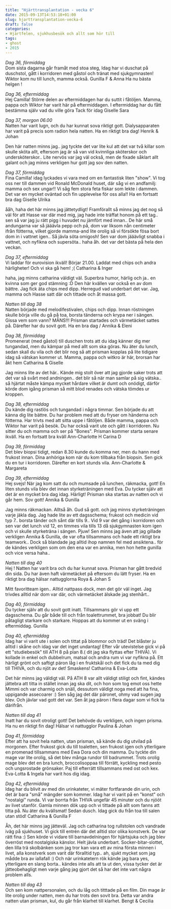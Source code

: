 ```yaml
---
title: "Hjärttransplantation - vecka 6"
date: 2015-09-13T14:53:18+01:00
slug: hjarttransplantation-vecka-6
draft: false
categories:
- Hjärtfelen, sjukhusbesök och allt som hör till
tags:
- ghost
- 2015
---
```


*Dag 36, förmiddag*<br>
Dom sista dagarna går framåt med stoa steg, Idag har vi duschat på duschstol, gått i korridoren med gåstol och tränat med sjukgymnasten! Wiktor kom nu till lunch, mamma också.
Gunilla F & Anna
Ha nu bästa helgen !

*Dag 36, eftermiddag*<br>
Hej Camilla!
Större delen av eftermiddagen har du suttit i fåtöljen. Mamma, pappa och Wiktor har varit här på eftermiddagen. I eftermiddag har du fått bestämma själv vad du ville göra
Tack för idag
Giselle
Sara

*Dag 37, morgon 06.00*<br>
Natten har varit lugn, och du har kunnat sova riktigt gott. Dialysapparaten har varit på precis som radion hela natten.
Ha en riktigt bra dag!
Henrik & Johan

Den här natten minns jag.. jag tyckte det var lite kul att det var två killar som skulle sköta allt, eftersom jag är så van vid kvinnliga sköterskor och undersköterskor.. Lite nervös var jag väl också, men de fixade såklart allt galant och jag minns verkligen hur gott jag sov den natten.

*Dag 37, förmiddag*<br>
Fina Camilla! 
idag lyckades vi vara med om en fantastisk liten "show". Vi tog oss ner till dammen vid Ronald McDonald huset, där såg vi en andfamilj: mamma och sex ungar!! Vi såg fem stora feta fiskar som lekte i dammen. Det var en mycket oväntad och fin upplevelse för oss alla!!
Ha en fortsatt bra dag
Giselle
Ulrika

ååh, haha det här minns jag jättetydligt! Framförallt så minns jag det nog så väl för att Hasse var där med mig, jag hade inte träffat honom på ett tag.. sen så var jag ju rätt pigg i huvudet nu jämfört med innan.. 
De här små andungarna var så jääävla pepp och på, dom var liksom nån centimeter ifrån fötterna, vilket gjorde mamma-and lite orolig så vi försökte fösa bort dom in i vattnet igen.. Så jävla söta omigosh! 
Sen var dom jääävligt snabba i vattnet, och nyfikna och supersöta.. haha åh. det var det bästa på hela den veckan.

*Dag 37, eftermiddag*<br>
Vi laddar för eurovision ikväll! Börjar 21.00. Laddat med chips och andra härligheter! Och vi ska gå hem! ;( Catharina & Inger

haha, jag minns catharina väldigt väl. Superbra humor, härlig och ja.. en kvinna som ger god stämning :D 
Den här kvällen var också en av dom bättre. Jag fick äta chips med dipp. Herregud vad underbart det var. Jag, mamma och Hasse satt där och tittade och åt massa gott.

*Natten till dag 38*<br>
Natten började med melodifestivalen, chips och dipp.
Innan röstningen skulle börja ville du gå på toa, borsta tänderna och krypa ner i sängen.
Gissa vem som vann? MÅNS!!!
Prisman startades och värmetäcket sattes på. Därefter har du sovit gott. Ha en bra dag / Annika & Eleni

*Dag 38, förmiddag*<br>
Promenerat (med gåstol) till duschen trots att du idag känner dig mer tungandad, men du kämpar på med allt som ska göras. Nu äter du lunch, sedan skall du vila och det blir nog så att prisman kopplas på lite tidigare idag så vätskan kommer ut. Mamma, pappa och witkro är här, brorsan har åkt hem
Catharina & Giselle

Jag minns lite av det här.. Kände mig stolt över att jag gjorde saker trots att det var så svårt med andningen.. det blir så när man samlar på sig vätska.. så hjärtat måste kämpa mycket hårdare vilket är dumt och onödigt, därför körde dom igång prisman så mitt blod renades och vätska tömdes ur kroppen.

*Dag 38, eftermiddag*<br>
Du kände dig rastlös och tungandad i några timmar. Sen började du att känna dig lite bättre.  Du har problem med att du fryser om händerna och fötterna. Har trivts med att sitta uppe i fåtöljen. Både mamma, pappa och Wiktor har varit på besök. Du har också varit ute och gått i korridoren. Nu sitter du och mamma och ser på "Bones". Prisman kommer starta senare ikväll. Ha en fortsatt bra kväll
Ann-Charlotte H
Carina D

*Dag 39, förmiddag*<br>
Det blev biopsi tidigt, redan 8.30 kunde du komma ner, men du hann med frukost innan. Dina anhöriga kom när du kom tillbaka från biopsin. Sen gick du en tur i korridoren. Därefter en kort stunds vila.
Ann-Charlotte & Margareta

*Dag 39, eftermiddag*<br>
Hej svejs!
När jag kom satt du och mumsade på lunchen, räkmacka, gott!
En liten stunds vila blev det innan styrketräningen med Eva.
Du tycker själv att det är en mycket bra dag idag. Härligt!
Prisman ska startas av natten och vi går hem. Sov gott! Annika & Gunilla

Jag minns räkmackan. Alltså åh. Gud så gott. och jag minns styrketräningen varje jäkla dag. Jag hade lite av ett dagsschema; frukost och medicin vid typ 7.. borsta tänder och sånt där tills 9.. Vid 9 var det gång i korridoren och sen var det lunch vid 12, en timmes vila tills 13 då sjukgymnasten kom igen och vi skulle styrketräna i sängen. Pjuw!
Sen minns jag även att jag gillade verkligen Annika & Gunilla, de var ofta tillsammans och hade ett riktigt bra teamwork.. Dock så blandade jag alltid ihop namnen fel med ansiktena.. för de kändes verkligen som om den ena var en annika, men hon hette gunilla och vice versa haha..

*Natten till dag 40*<br>
Hej ! Natten har varit bra och du har kunnat sova. Prisman har gått bredvid din sida. Du har även haft värmetäcket på eftersom du lätt fryser. Ha en riktigt bra dag hälsar nattugglorna Roya & Johan S

Mitt favoritteam igen.. Alltid nattpass dock, men det gör väl inget. Jag trivdes alltid när dom var där, och värmetäcket älskade jag stenhårt.. 

*Dag 40, förmiddag*<br>
Du tycker själv att du sovit gott inatt. Tillsammans gör vi upp ett dagsschema. Du går både till och från toalettrummet, bra jobbat! Du blir påtagligt starkare och starkare. Hoppas att du kommer ut en sväng i eftermiddag. Gunilla

*Dag 40, eftermiddag*<br>
Idag har vi varit ute i solen och tittat på blommor och träd! Det blåster ju alltid i skåne och idag var det inget undantag! Efter vår utevistelse gick vi på ett "studiebesök" till ATH 8 på plan 8.( dit jag ska flyttas efter THIVA). Vi kollade in enkel och dubbelrum, matsal och andra rum vi var nyfikna på. Ett härligt grönt och saftigt päron låg i en fruktskål och det fick du ta med dig till THIVA, och du njöt av det! Smaskens!
Catharina & Eva-Lotta

Det här minns jag väldigt väl. På ATH 8 var allt väldigt stiligt och fint, kändes jättebra att titta in stället innan jag ska dit, och hon som tog emot oss hette Mimmi och var charmig och snäll, dessutom väldigt noga med att ha fina, uppigande assecoarer :) Sen såg jag det där päronet, ohmy vad sugen jag blev. Och jävlar vad gott det var. Sen åt jag päron i flera dagar som vi fick ta därifrån.

*Natten till dag 41*<br>
Inatt har du sovit otroligt gott! Det behövde du verkligen, och ingen prisma. Ha nu en riktigt fin dag!
Hälsar vi nattugglor Paulina & Johan

*Dag 41, förmiddag*<br>
Efter att ha sovit hela natten, utan prisman, så kände du dig utvilad på morgonen.
Efter frukost gick du till toaletten, sen frukost igen och ytterligare en promenad tillsammans med Ewa Dora och din mamma.
Du tyckte din mage var lite orolig, så det blev många rundor till badrummet. 
Trots orolig mage blev det en bra lunch, broccolisoppaa till förrätt, kyckling med pesto och ungsrostade grönsaker. Paj till efterrätt tillsammans med ost och kex.
Eva-Lotta & Ingela har varit hos dig idag.

*Dag 42, eftermiddag*<br>
Idag har du blivit av med din urinkateter, vi mäter fortfarande din urin, och det är bara "små" mängder som kommer. Idag har vi varit på en "konst" och "nostalgi" runda. Vi var borrta från THIVA ungefär 45 minuter och du njööt av livet utanför. Gamla minnen dök upp och vi tittade på allt som fanns att titta på. Nu äter du kvällsmat! Sedan dusch. Idag gick du från toa till salen utan stöd!
Catharina & Gunilla F

Åh, det här minns jag jätteväl. Jag och catharina tog rullstolen och vandrade iväg på sjukhuset. Vi gick till entrén där det alltid stor olika konstverk. De var rätt fina :) Sen körde vi vidare till barnavdelningen för hjärtsjuka och jag blev överröst med nostalgiska känslor. Helt jävla underbart. Socker-bitar-slottet, den lilla trä skolbänken som jag tror kan vara ett av mina första minnen i livet, alla konstverk som varit där föralltid typ.. ah, sjukt mycket som jag mådde bra av iallafall :)
Och när urinkatetern rök kände jag bara yes, ytterligare en slang borta.. kändes inte alls att ta ut den, vissa tycker det är jätteobehagligt men varje gång jag gjort det så har det inte vart några problem alls.

*Natten till dag 43*<br>
Och sen kom nattpersonalen, och du låg och titttade på en film. Din mage är lite orolig under natten, men du har trots den sovit bra. Detta var andra natten utan prisman, kul, du går från klarhet till klarhet. Bengt & Cecilia






